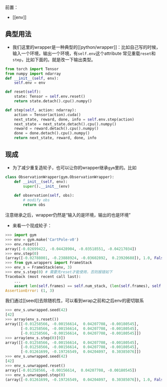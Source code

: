 前置：
- [[env]]

## 典型用法
- 我们这里的wrapper是一种典型的[[python/wrapper]]：比如自己写的时候，输入一个环境，输出一个环境，有`self.env`这个attribute
常见重载`reset`和`step`，比如下面的。就是改一下输出类型。
```python
from torch import Tensor
from numpy import ndarray
def __init__(self, env):
    self.env = env

def reset(self):
    state: Tensor = self.env.reset()
    return state.detach().cpu().numpy()

def step(self, action: ndarray):
    action = Tensor(action).cuda()
    next_state, reward, done, info = self.env.step(action)
    next_state = next_state.detach().cpu().numpy()
    reward = reward.detach().cpu().numpy()
    done = done.detach().cpu().numpy()
    return next_state, reward, done, info
```
## 现成
- 为了减少重复造轮子，也可以让你的wrapper继承`gym`里的。比如
```python
class ObservationWrapper(gym.ObservationWrapper):
    def __init__(self, env):
        super().__init__(env)
    
    def observation(self, obs):
        # modify obs
        return obs
```
注意继承之后，wrapper仍然是“输入的是环境，输出的也是环境”
- 来看一个现成轮子：
```python
>>> import gym
>>> env = gym.make('CartPole-v0')
>>> env.reset()
array([-0.02699422, -0.04428904, -0.03518551, -0.04217034])
>>> env.step(0)
(array([-0.02788001, -0.23888924, -0.03602892,  0.23920688]), 1.0, False, {})
>>> from gym.wrappers import FrameStack
>>> env_s = FrameStack(env, 3)
>>> env_s.step(0) # 需要先reset才能使用，否则报错如下
Traceback (most recent call last):
    ...
    assert len(self.frames) == self.num_stack, (len(self.frames), self.num_stack)
AssertionError: (1, 3)
```
我们通过[[seed]]去除随机性，可以看到wrap之前和之后env的密切联系
```python
>>> env_s.unwrapped.seed(42)
[42]
>>> array(env_s.reset())
array([[-0.01258566, -0.00156614,  0.04207708, -0.00180545],
       [-0.01258566, -0.00156614,  0.04207708, -0.00180545],
       [-0.01258566, -0.00156614,  0.04207708, -0.00180545]])
>>> array(env_s.step(0)[0])
array([[-0.01258566, -0.00156614,  0.04207708, -0.00180545],
       [-0.01258566, -0.00156614,  0.04207708, -0.00180545],
       [-0.01261699, -0.19726549,  0.04204097,  0.30385076]])
>>> env_s.unwrapped.seed(42)
[42]
>>> env_s.unwrapped.reset()
array([-0.01258566, -0.00156614,  0.04207708, -0.00180545])
>>> env_s.unwrapped.step(0)
(array([-0.01261699, -0.19726549,  0.04204097,  0.30385076]), 1.0, False, {})
```